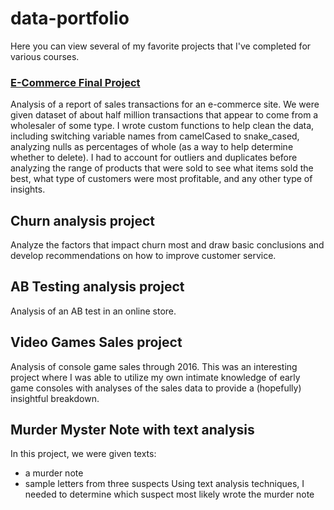 # data-portfolio

Here you can view several of my favorite projects that I've completed for various courses.

### [E-Commerce Final Project](https://github.com/dwongster/data-portfolio/blob/main/e_commerce_final_project_accepted_cleaned.ipynb)

Analysis of a report of sales transactions for an e-commerce site.  We were given dataset of about half million transactions that appear to come from a wholesaler of some type.  I wrote custom functions to help clean the data, including switching variable names from camelCased to snake_cased, analyzing nulls as percentages of whole (as a way to help determine whether to delete). I had to account for outliers and duplicates before analyzing the range of products that were sold to see what items sold the best, what type of customers were most profitable, and any other type of insights.

## Churn analysis project
Analyze the factors that impact churn most and draw basic conclusions and develop recommendations on how to improve customer service.

## AB Testing analysis project
Analysis of an AB test in an online store.

## Video Games Sales project
Analysis of console game sales through 2016.  This was an interesting project where I was able to utilize my own intimate knowledge of early game consoles with analyses of the sales data to provide a (hopefully) insightful breakdown.

## Murder Myster Note with text analysis
In this project, we were given texts:
* a murder note
* sample letters from three suspects
Using text analysis techniques, I needed
 to determine which suspect most likely wrote the murder note
